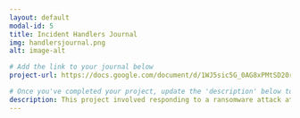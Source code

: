 ```yaml
---
layout: default
modal-id: 5
title: Incident Handlers Journal
img: handlersjournal.png
alt: image-alt

# Add the link to your journal below
project-url: https://docs.google.com/document/d/1WJ5sic5G_0AG8xPMtSD20rTyi0LC50XDohn8YvEr8_8/edit?usp=sharing

# Once you've completed your project, update the 'description' below to this one: Provided clear and concise written documentation of cybersecurity events, including detailed event descriptions, tools used, and lessons learned throughout the process.
description: This project involved responding to a ransomware attack at a small U.S.-based healthcare clinic. The attackers gained access through phishing emails containing a malicious attachment, leading to the encryption of critical medical files. I tracked the incident, identifying the phishing attack as the initial access point, and documented the steps taken to mitigate the threat, including seeking external assistance. The response highlighted key cybersecurity concepts such as phishing, malware, and ransomware, and underscored the importance of quick containment and communication in a healthcare environment.
---
```

